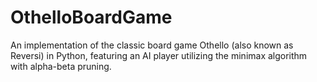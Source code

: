 # OthelloBoardGame
An implementation of the classic board game Othello (also known as Reversi) in Python, featuring an AI player utilizing the minimax algorithm with alpha-beta pruning.
